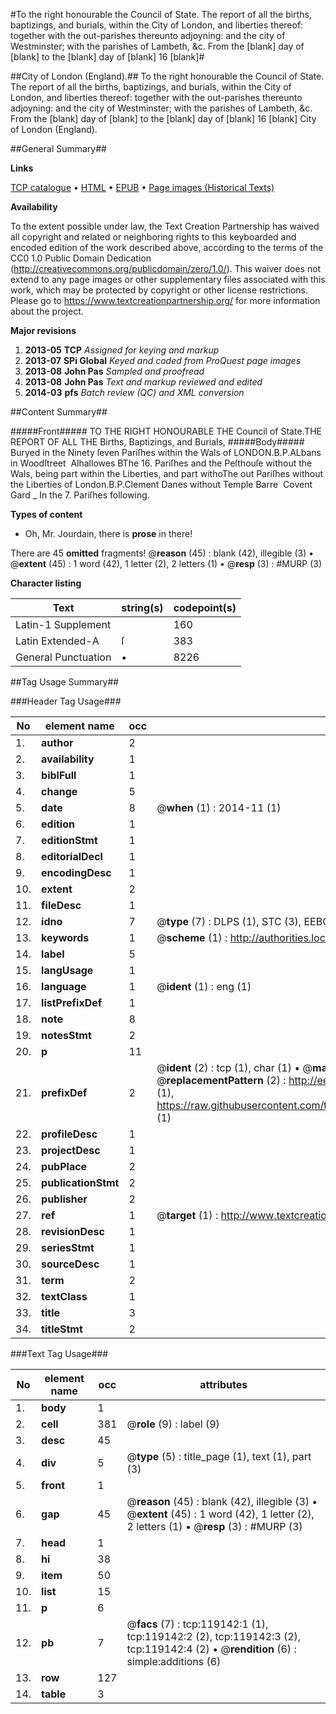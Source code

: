 #To the right honourable the Council of State. The report of all the births, baptizings, and burials, within the City of London, and liberties thereof: together with the out-parishes thereunto adjoyning: and the city of Westminster; with the parishes of Lambeth, &c. From the [blank] day of [blank] to the [blank] day of [blank] 16 [blank]#

##City of London (England).##
To the right honourable the Council of State. The report of all the births, baptizings, and burials, within the City of London, and liberties thereof: together with the out-parishes thereunto adjoyning: and the city of Westminster; with the parishes of Lambeth, &c. From the [blank] day of [blank] to the [blank] day of [blank] 16 [blank]
City of London (England).

##General Summary##

**Links**

[TCP catalogue](http://www.ota.ox.ac.uk/tcp/)  • 
[HTML](http://tei.it.ox.ac.uk/tcp/Texts-HTML/free/A94/A94608.html)  • 
[EPUB](http://tei.it.ox.ac.uk/tcp/Texts-EPUB/free/A94/A94608.epub) • 
[Page images (Historical Texts)](https://historicaltexts.jisc.ac.uk/eebo-99866854e)

**Availability**

To the extent possible under law, the Text Creation Partnership has waived all copyright and related or neighboring rights to this keyboarded and encoded edition of the work described above, according to the terms of the CC0 1.0 Public Domain Dedication (http://creativecommons.org/publicdomain/zero/1.0/). This waiver does not extend to any page images or other supplementary files associated with this work, which may be protected by copyright or other license restrictions. Please go to https://www.textcreationpartnership.org/ for more information about the project.

**Major revisions**

1. __2013-05__ __TCP__ *Assigned for keying and markup*
1. __2013-07__ __SPi Global__ *Keyed and coded from ProQuest page images*
1. __2013-08__ __John Pas__ *Sampled and proofread*
1. __2013-08__ __John Pas__ *Text and markup reviewed and edited*
1. __2014-03__ __pfs__ *Batch review (QC) and XML conversion*

##Content Summary##

#####Front#####
TO THE RIGHT HONOURABLE THE Council of State.THE REPORT OF ALL THE Births, Baptizings, and Burials, 
#####Body#####
Buryed in the Ninety ſeven Pariſhes within the Wals of LONDON.B.P.ALbans in Woodſtreet  Alhallowes BThe 16. Pariſhes and the Peſthouſe without the Wals, being part within the Liberties, and part withoThe out Pariſhes without the Liberties of London.B.P.Clement Danes without Temple Barre  Covent Gard
    _ In the 7. Pariſhes following.

**Types of content**

  * Oh, Mr. Jourdain, there is **prose** in there!

There are 45 **omitted** fragments! 
 @__reason__ (45) : blank (42), illegible (3)  •  @__extent__ (45) : 1 word (42), 1 letter (2), 2 letters (1)  •  @__resp__ (3) : #MURP (3)

**Character listing**


|Text|string(s)|codepoint(s)|
|---|---|---|
|Latin-1 Supplement| |160|
|Latin Extended-A|ſ|383|
|General Punctuation|•|8226|

##Tag Usage Summary##

###Header Tag Usage###

|No|element name|occ|attributes|
|---|---|---|---|
|1.|__author__|2||
|2.|__availability__|1||
|3.|__biblFull__|1||
|4.|__change__|5||
|5.|__date__|8| @__when__ (1) : 2014-11 (1)|
|6.|__edition__|1||
|7.|__editionStmt__|1||
|8.|__editorialDecl__|1||
|9.|__encodingDesc__|1||
|10.|__extent__|2||
|11.|__fileDesc__|1||
|12.|__idno__|7| @__type__ (7) : DLPS (1), STC (3), EEBO-CITATION (1), PROQUEST (1), VID (1)|
|13.|__keywords__|1| @__scheme__ (1) : http://authorities.loc.gov/ (1)|
|14.|__label__|5||
|15.|__langUsage__|1||
|16.|__language__|1| @__ident__ (1) : eng (1)|
|17.|__listPrefixDef__|1||
|18.|__note__|8||
|19.|__notesStmt__|2||
|20.|__p__|11||
|21.|__prefixDef__|2| @__ident__ (2) : tcp (1), char (1)  •  @__matchPattern__ (2) : ([0-9\-]+):([0-9IVX]+) (1), (.+) (1)  •  @__replacementPattern__ (2) : http://eebo.chadwyck.com/downloadtiff?vid=$1&page=$2 (1), https://raw.githubusercontent.com/textcreationpartnership/Texts/master/tcpchars.xml#$1 (1)|
|22.|__profileDesc__|1||
|23.|__projectDesc__|1||
|24.|__pubPlace__|2||
|25.|__publicationStmt__|2||
|26.|__publisher__|2||
|27.|__ref__|1| @__target__ (1) : http://www.textcreationpartnership.org/docs/. (1)|
|28.|__revisionDesc__|1||
|29.|__seriesStmt__|1||
|30.|__sourceDesc__|1||
|31.|__term__|2||
|32.|__textClass__|1||
|33.|__title__|3||
|34.|__titleStmt__|2||


###Text Tag Usage###

|No|element name|occ|attributes|
|---|---|---|---|
|1.|__body__|1||
|2.|__cell__|381| @__role__ (9) : label (9)|
|3.|__desc__|45||
|4.|__div__|5| @__type__ (5) : title_page (1), text (1), part (3)|
|5.|__front__|1||
|6.|__gap__|45| @__reason__ (45) : blank (42), illegible (3)  •  @__extent__ (45) : 1 word (42), 1 letter (2), 2 letters (1)  •  @__resp__ (3) : #MURP (3)|
|7.|__head__|1||
|8.|__hi__|38||
|9.|__item__|50||
|10.|__list__|15||
|11.|__p__|6||
|12.|__pb__|7| @__facs__ (7) : tcp:119142:1 (1), tcp:119142:2 (2), tcp:119142:3 (2), tcp:119142:4 (2)  •  @__rendition__ (6) : simple:additions (6)|
|13.|__row__|127||
|14.|__table__|3||

